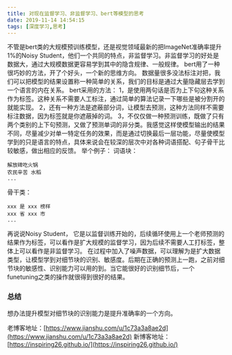 ```yaml
---
title: 对现在监督学习、非监督学习、bert等模型的思考
date: 2019-11-14 14:54:15
tags: [深度学习,思考]
---
```

不管是bert类的大规模预训练模型，还是视觉领域最新的把ImageNet准确率提升1%的Noisy Student，他们一个共同的特点，非监督学习。非监督学习的好处是数据大，通过大规模数据更容易学到其中的隐含规律、一般规律。
bert用了一种很巧妙的方法，开了个好头，一个新的思维方向。
数据量很多没法标注对把，我们可以把模型的结果设置称一种简单的关系，我们的目标是通过大量隐藏层去学到一个语言的内在关系。
bert采用的方法：
1，是使用两句话是否为上下句这种关系作为标签。这种关系不需要人工标注，通过简单的算法记录一下哪些是被分割开的就能实现。
2，还有一种方法是遮蔽部分词，让模型去预测，这种方法同样不需要标注数据，因为标签就是你遮蔽掉的词。
3，不仅仅做一种预测训练，既做了只有两个类别的上下句预测，又做了预测单词的非分类。我感觉这样使模型输出的结果不同，尽量减少对单一特定任务的效果，而是通过切换最后一层功能，尽量使模型学到的只是语言的特点，具体来说会在较深的层次中对各种词语搭配、句子骨干比较敏感，做出相应的反馈。
举个例子：
词语块：
```
解放碑吃火锅
农民辛苦 水稻
...
```
骨干类：
```
xxx 是 xxx 榜样
xxx 省 xxx 市
...
```

再说说Noisy Student，
它是以监督训练开始的，后续循环使用上一个老师预测的结果作为标签，可以看作是扩大规模的监督学习，因为后续不需要人工打标签，整体上可以看作是非监督学习。
在过程中加入了噪声数据，可以理解为是扩大数据类型，让模型学到对细节块的识别、敏感度。后期在正确的预测上一跑，之前对细节块的敏感性、识别能力可以用的到。当它能很好的识别细节后，一个funetuning之类的操作就很得到很好的结果。

### 总结
想办法提升模型对细节块的识别能力是提升准确率的一个方向。






老博客地址：[https://www.jianshu.com/u/1c73a3a8ae2d](https://www.jianshu.com/u/1c73a3a8ae2d)
新博客地址：[https://inspiring26.github.io/](https://inspiring26.github.io/)
